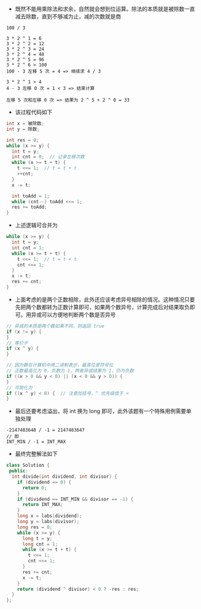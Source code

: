 * 既然不能用乘除法和求余，自然就会想到位运算。除法的本质就是被除数一直减去除数，直到不够减为止，减的次数就是商

```
100 / 3

3 * 2 ^ 1 = 6
3 * 2 ^ 2 = 12
3 * 2 ^ 3 = 24
3 * 2 ^ 4 = 48
3 * 2 ^ 5 = 96
3 * 2 ^ 6 > 100
100 - 3 左移 5 次 = 4 => 继续求 4 / 3

3 * 2 ^ 1 > 4
4 - 3 左移 0 次 = 1 < 3 => 结束计算

左移 5 次和左移 0 次 => 结果为 2 ^ 5 + 2 ^ 0 = 33
```

* 该过程代码如下

```cpp
int x = 被除数;
int y = 除数;

int res = 0;
while (x >= y) {
  int t = y;
  int cnt = 0;  // 记录左移次数
  while (x >= t + t) {
    t <<= 1;  // t = t + t
    ++cnt;
  }
  x -= t;

  int toAdd = 1;
  while (cnt--) toAdd <<= 1;
  res += toAdd;
}
```

* 上述逻辑可合并为

```cpp
while (x >= y) {
  int t = y;
  int cnt = 1;
  while (x >= t + t) {
    t <<= 1;  // t = t + t
    cnt <<= 1;
  }
  x -= t;
  res += cnt;
}
```

* 上面考虑的是两个正数相除，此外还应该考虑异号相除的情况。这种情况只要先把两个数都转为正数计算即可，如果两个数异号，计算完成后对结果取负即可。用异或可以方便地判断两个数是否异号

```cpp
// 异或的本质是两个数如果不同，则返回 true
if (x != y) {
}
// 等价于
if (x ^ y) {
}

// 因为数在计算机中用二进制表示，最高位是符号位
// 正数最高位为 0，负数为 1，两者异或结果为 1，仍为负数
if ((x > 0 && y < 0) || (x < 0 && y > 0)) {
}
// 可简化为
if ((x ^ y) < 0) {  // 注意加括号，^ 优先级低于 <
}
```

* 最后还要考虑溢出，将 int 换为 long 即可，此外该题有一个特殊用例需要单独处理

```
-2147483648 / -1 = 2147483647
// 即
INT_MIN / -1 = INT_MAX
```

* 最终完整解法如下

```cpp
class Solution {
 public:
  int divide(int dividend, int divisor) {
    if (dividend == 0) {
      return 0;
    }
    if (dividend == INT_MIN && divisor == -1) {
      return INT_MAX;
    }
    long x = labs(dividend);
    long y = labs(divisor);
    long res = 0;
    while (x >= y) {
      long t = y;
      long cnt = 1;
      while (x >= t + t) {
        t <<= 1;
        cnt <<= 1;
      }
      res += cnt;
      x -= t;
    }
    return (dividend ^ divisor) < 0 ? -res : res;
  }
};
```
